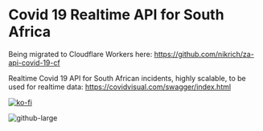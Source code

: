 # Covid 19 Realtime API for South Africa
Being migrated to Cloudflare Workers here: https://github.com/nikrich/za-api-covid-19-cf

Realtime Covid 19 API for South African incidents, highly scalable, to be used for realtime data: https://covidvisual.com/swagger/index.html

[![ko-fi](https://www.ko-fi.com/img/githubbutton_sm.svg)](https://ko-fi.com/B0B51JEVN)

![github-large](https://imgur.com/A1MNv1j.png)
